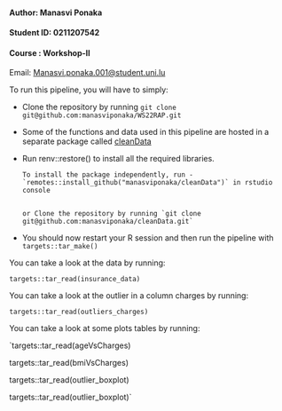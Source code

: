 #### Author: Manasvi Ponaka

#### Student ID: 0211207542

#### Course : Workshop-II

Email: Manasvi.ponaka.001@student.uni.lu

To run this pipeline, you will have to simply:

* Clone the repository by running `git clone git@github.com:manasviponaka/WS22RAP.git`


* Some of the functions and data used in this pipeline are hosted in a separate package called [cleanData](https://github.com/manasviponaka/cleanData)


* Run renv::restore() to install all the required libraries.

      To install the package independently, run - `remotes::install_github("manasviponaka/cleanData")` in rstudio console


      or Clone the repository by running `git clone git@github.com:manasviponaka/cleanData.git` 


* You should now restart your R session and then run the pipeline with `targets::tar_make()`


You can take a look at the data by running:

`targets::tar_read(insurance_data)`

You can take a look at the outlier in a column charges by running:

`targets::tar_read(outliers_charges)`


You can take a look at some plots tables by running:

`targets::tar_read(ageVsCharges)

targets::tar_read(bmiVsCharges)

targets::tar_read(outlier_boxplot)

targets::tar_read(outlier_boxplot)`

